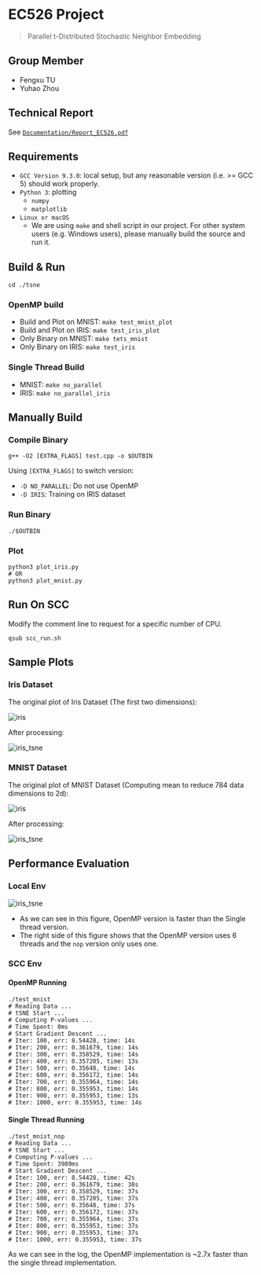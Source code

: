# EC526 Project
> Parallel t-Distributed Stochastic Neighbor Embedding

## Group Member
* Fengxu TU
* Yuhao Zhou

## Technical Report
See [`Documentation/Report_EC526.pdf`](./Documentation)

## Requirements
* `GCC Version 9.3.0`: local setup, but any reasonable version (i.e. >= GCC 5) should work properly.
* `Python 3`: plotting
    * `numpy`
    * `matplotlib`
* `Linux or macOS`
    * We are using `make` and shell script in our project. For other system users (e.g. Windows users), please manually build the source and run it.

## Build & Run
```shell script
cd ./tsne
```
### OpenMP build
* Build and Plot on MNIST: `make test_mnist_plot`
* Build and Plot on IRIS: `make test_iris_plot`
* Only Binary on MNIST: `make tets_mnist`
* Only Binary on IRIS: `make test_iris`

### Single Thread Build
* MNIST: `make no_parallel`
* IRIS: `make no_parallel_iris`

## Manually Build

### Compile Binary
```shell script
g++ -O2 [EXTRA_FLAGS] test.cpp -o $OUTBIN 
```
Using `[EXTRA_FLAGS]` to switch version:
* `-D NO_PARALLEL`: Do not use OpenMP
* `-D IRIS`: Training on IRIS dataset

### Run Binary
```shell script
./$OUTBIN
```
### Plot
```shell script
python3 plot_iris.py
# OR
python3 plot_mnist.py
```
## Run On SCC
Modify the comment line to request for a specific number of CPU.
```shell script
qsub scc_run.sh
```

## Sample Plots
### Iris Dataset
The original plot of Iris Dataset (The first two dimensions):

![iris](./Documentation/Images/iris.png)

After processing:

![iris_tsne](./Documentation/Images/tsne_iris.png)

### MNIST Dataset
The original plot of MNIST Dataset (Computing mean to reduce 784 data dimensions to 2d):

![iris](./Documentation/Images/mnist.png)

After processing:

![iris_tsne](./Documentation/Images/tsne_mnist.png)



## Performance Evaluation
### Local Env
![iris_tsne](./Documentation/Images/tsne_omp_xomp_comparison.png)
* As we can see in this figure, OpenMP version is faster than the Single thread version.
* The right side of this figure shows that the OpenMP version uses 6 threads and the `nop` version only uses one. 

### SCC Env
#### OpenMP Running
```shell script
./test_mnist
# Reading Data ...
# tSNE Start ...
# Computing P-values ...
# Time Spent: 0ms
# Start Gradient Descent ...
# Iter: 100, err: 8.54428, time: 14s
# Iter: 200, err: 0.361679, time: 14s
# Iter: 300, err: 0.358529, time: 14s
# Iter: 400, err: 0.357205, time: 13s
# Iter: 500, err: 0.35648, time: 14s
# Iter: 600, err: 0.356172, time: 14s
# Iter: 700, err: 0.355964, time: 14s
# Iter: 800, err: 0.355953, time: 14s
# Iter: 900, err: 0.355953, time: 13s
# Iter: 1000, err: 0.355953, time: 14s
```

#### Single Thread Running
```shell script
./test_mnist_nop
# Reading Data ...
# tSNE Start ...
# Computing P-values ...
# Time Spent: 3989ms
# Start Gradient Descent ...
# Iter: 100, err: 8.54428, time: 42s
# Iter: 200, err: 0.361679, time: 38s
# Iter: 300, err: 0.358529, time: 37s
# Iter: 400, err: 0.357205, time: 37s
# Iter: 500, err: 0.35648, time: 37s
# Iter: 600, err: 0.356172, time: 37s
# Iter: 700, err: 0.355964, time: 37s
# Iter: 800, err: 0.355953, time: 37s
# Iter: 900, err: 0.355953, time: 37s
# Iter: 1000, err: 0.355953, time: 37s
```

As we can see in the log, the OpenMP implementation is ~2.7x faster than the single thread implementation.
